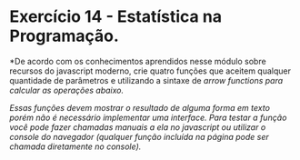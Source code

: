 # Exercício 14 - Estatística na Programação.

*De acordo com os conhecimentos aprendidos nesse módulo sobre recursos do javascript moderno, crie quatro funções que aceitem qualquer quantidade de parâmetros e utilizando a sintaxe de *arrow functions para calcular as operações abaixo.*

*Essas funções devem mostrar o resultado de alguma forma em texto porém não é necessário implementar uma interface. Para testar a função você pode fazer chamadas manuais a ela no javascript ou utilizar o console do navegador (qualquer função incluída na página pode ser chamada diretamente no console).*